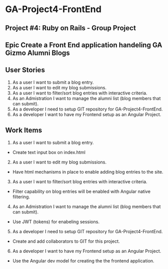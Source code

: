 # GA-Project4-FrontEnd
## Project #4: Ruby on Rails - Group Project
## Epic Create a Front End application handeling GA Gizmo Alumni Blogs 

## User Stories
1. As a user I want to submit a blog entry.
2. As a user I want to edit my blog submissions.
3. As a user I want to filter/sort blog entries with interactive criteria.
4. As an Admistration I want to manage the alumni list (blog members that can submit).
5. As a developer I need to setup GIT repository for GA-Project4-FrontEnd.
6. As a developer I want to have my Frontend setup as an Angular Project.
 
## Work Items
1.  As a user I want to submit a blog entry.
* Create text input box on index.html
2. As a user I want to edit my blog submissions.
* Have html mechanisms in place to enable adding blog entries to the site.
3. As a user I want to filter/sort blog entries with interactive criteria.
* Filter capability on blog entries will be enabled with Angular native filtering.
4. As an Admistration I want to manage the alumni list (blog members that can submit).
* Use JWT (tokens) for enabeling sessions.
5. As a developer I need to setup GIT repository for GA-Project4-FrontEnd.
* Create and add collaborators to GIT for this project.
6. As a developer I want to have my Frontend setup as an Angular Project.
* Use the Angular dev model for creating the the frontend application.
